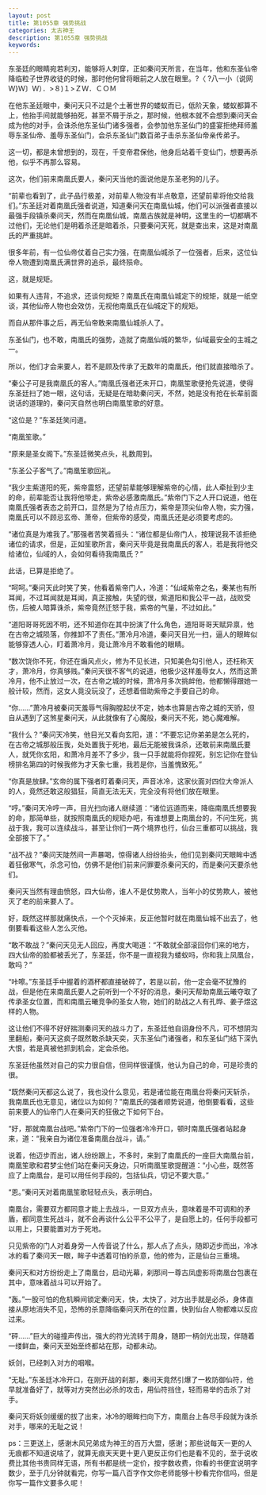 ```yaml
---
layout: post
title: 第1055章 强势挑战
categories: 太古神王
description: 第1055章 强势挑战
keywords:
---
```


东圣廷的眼睛宛若利刃，能够将人刺穿，正如秦问天所言，在当年，他和东圣仙帝降临粒子世界收徒的时候，那时他何曾将眼前之人放在眼里。?〈 ?八一小（说网 Ｗ}Ｗ〕Ｗ）．>８)１>ＺＷ．ＣＯＭ

在他东圣廷眼中，秦问天只不过是个土著世界的蝼蚁而已，低阶天象，蝼蚁都算不上，他抬手间就能够拍死，甚至不屑于杀之，那时候，他根本就不会想到秦问天会成为他的对手，会诛杀他东圣仙门诸多强者，会参加他东圣仙门的盛宴拒绝拜师羞辱东圣仙帝、羞辱东圣仙门，会杀东圣仙门数百弟子击杀东圣仙帝亲传弟子。

这一切，都是未曾想到的，现在，千变帝君保他，他身后站着千变仙门，想要再杀他，似乎不再那么容易。

这次，他们前来南凰氏要人，秦问天当他的面说他是东圣老狗的儿子。

“前辈也看到了，此子品行极差，对前辈人物没有半点敬意，还望前辈将他交给我们。”东圣廷对着南凰氏强者说道，知道秦问天在南凰仙城，他们可以派强者直接以最强手段镇杀秦问天，然而在南凰仙城，南凰古族就是神明，这里生的一切都瞒不过他们，无论他们是明着杀还是暗着杀，只要秦问天死，就是查出来，这是对南凰氏的严重挑衅。

很多年前，有一位仙帝仗着自己实力强，在南凰仙城杀了一位强者，后来，这位仙帝人物遭到南凰氏满世界的追杀，最终殒命。

这，就是规矩。

如果有人违背，不追求，还谈何规矩？南凰氏在南凰仙城定下的规矩，就是一纸空谈，其他仙帝人物也会效仿，无视他南凰氏在仙城定下的规矩。

而自从那件事之后，再无仙帝敢来南凰仙城杀人了。

东圣仙门，也不敢，南凰氏的强势，造就了南凰仙城的繁华，仙域最安全的主城之一。

所以，他们才会来要人，若不是顾及传承了无数年的南凰氏，他们就直接暗杀了。

“秦公子可是我南凰氏的客人。”南凰氏强者还未开口，南凰笙歌便抢先说道，使得东圣廷扫了她一眼，这句话，无疑是在暗助秦问天，不然，她是没有抢在长辈前面说话的道理的，秦问天自然也明白南凰笙歌的好意。

“这位是？”东圣廷笑问道。

“南凰笙歌。”

“原来是圣女阁下。”东圣廷微笑点头，礼数周到。

“东圣公子客气了。”南凰笙歌回礼。

“我少主紫道阳的死，紫帝震怒，还望前辈能够理解紫帝的心情，此人牵扯到少主的命，前辈能否让我将他带走，紫帝必感激南凰氏。”紫帝门下之人开口说道，他在南凰氏强者表态之前开口，显然是为了给点压力，紫帝是顶尖仙帝人物，实力强，南凰氏可以不顾忌玄帝、萧帝，但紫帝的感受，南凰氏还是必须要考虑的。

“诸位真是为难我了。”那强者苦笑着摇头：“诸位都是仙帝门人，按理说我不该拒绝诸位的请求，但是，正如笙歌所言，秦问天毕竟是我南凰氏的客人，若是我将他交给诸位，仙域的人，会如何看待我南凰氏？”

此话，已算是拒绝了。

“呵呵。”秦问天此时笑了笑，他看着紫帝门人，冷道：“仙域紫帝之名，秦某也有所耳闻，不过耳闻就是耳闻，真正接触，失望的很，紫道阳和我公平一战，战败受伤，后被人暗算诛杀，紫帝竟然迁怒于我，紫帝的气量，不过如此。”

“道阳哥哥死因不明，还不知道你在其中扮演了什么角色，道阳哥哥天赋异禀，他在古帝之城陨落，你推卸不了责任。”萧冷月冷道，秦问天目光一扫，逼人的眼眸似能够穿透人心，盯着萧冷月，竟让萧冷月不敢看他的眼睛。

“数次饶你不死，你还在煽风点火，修为不见长进，只知美色勾引他人，还枉称天才，萧冷月，你真够贱。”秦问天很不客气的说道，他极少这样羞辱女人，然而这萧冷月，他不止放过一次，在古帝之城的时候，萧冷月多次挑衅他，他都懒得跟她一般计较，然而，这女人竟没玩没了，还想着借助紫帝之手要自己的命。

“你……”萧冷月被秦问天羞辱气得胸膛起伏不定，她本也算是古帝之城的天骄，但自从遇到了这煞星秦问天，从此就像有了心魔般，秦问天不死，她心魔难解。

“我什么？”秦问天冷笑，他目光又看向玄阳，道：“不要忘记你弟弟是怎么死的，在古帝之城那般压我，处处置我于死地，最后无能被我诛杀，还敢前来南凰氏要人，就凭你玄阳，和萧冷月差不了多少，我一只手就能将你捏死，别忘记你在登仙榜排名第四的时候我修为才天象七重，我若是你，当羞愧致死。”

“你真是放肆。”玄帝的属下强者盯着秦问天，声音冰冷，这家伙面对四位大帝派人的人，竟然还敢这般猖狂，简直无法无天，完全没有将他们放在眼里。

“哼。”秦问天冷哼一声，目光扫向诸人继续道：“诸位远道而来，降临南凰氏想要我的命，那简单些，就按照南凰氏的规矩办吧，有谁想要上南凰台的，不问生死，挑战于我，我可以连续战斗，甚至让你们一两个境界也行，仙台三重都可以挑战，我全部接下了。”

“战不战？”秦问天陡然间一声暴喝，惊得诸人纷纷抬头，他们见到秦问天眼眸中透着狂傲寒气，杀念可怕，仿佛不是他们前来问罪要杀秦问天的，而是秦问天要杀他们。

秦问天当然有理由愤怒，四大仙帝，谁人不是仗势欺人，当年小的仗势欺人，被他灭了老的前来要人了。

好，既然这样那就痛快点，一个个灭掉来，反正他暂时就在南凰仙城不出去了，他倒要看看这些人怎么灭他。

“敢不敢战？”秦问天见无人回应，再度大喝道：“不敢就全部滚回你们来的地方，四大仙帝的脸都被丢光了，东圣廷，你不是一直视我为蝼蚁吗，你和我上凤凰台，敢吗？”

“咔嚓。”东圣廷手中握着的酒杯都直接破碎了，若是以前，他一定会毫不犹豫的战，但是他在来南凰氏要人之前听到一个不好的消息，秦问天帮助南凰云曦夺取了传承圣女位置，而和南凰云曦竞争的圣女人物，她们的助战之人有孔晔、姜子煜这样的人物。

这让他们不得不好好揣测秦问天的战斗力了，东圣廷他自诩身份不凡，可不想阴沟里翻船，秦问天这疯子既然敢杀缺天奕，灭东圣仙门诸强者，和东圣仙门结下深仇大恨，若是真被他抓到机会，定会杀他。

东圣廷他虽然对自己的实力很自信，但同样很谨慎，他认为自己的命，可是珍贵的很。

“既然秦问天都这么说了，我也没什么意见，若是诸位能在南凰台将秦问天斩杀，我南凰氏也无意见，诸位以为如何？”南凰氏的强者顺势说道，他倒要看看，这些前来要人的仙帝门人在秦问天的狂傲之下如何下台。

“好，那就南凰台战吧。”紫帝门下的一位强者冷冷开口，顿时南凰氏强者站起身来，道：“我亲自为诸位准备南凰台战斗，请。”

说着，他迈步而出，诸人纷纷跟上，不多时，来到了南凰氏的一座巨大南凰台前，南凰笙歌和君梦尘他们站在秦问天身边，只听南凰笙歌提醒道：“小心些，既然答应了上南凰台，是可以用任何手段的，包括仙兵，切记不要大意。”

“恩。”秦问天对着南凰笙歌轻轻点头，表示明白。

南凰台，需要双方都同意才能上去战斗，一旦双方点头，意味着是不可调和的矛盾，都同意生死战斗，就不会再谈什么公平不公平了，是自愿上的，任何手段都可以用上，只要能置对方于死地。

只见紫帝的门人对着身旁一人传音说了什么，那人点了点头，随即迈步而出，冷冰冰的看了秦问天一眼，眸子中透着可怕的杀意，他的修为，正是仙台三重境。

秦问天和对方纷纷走上了南凰台，启动光幕，刹那间一尊古凤虚影将南凰台包裹在其中，意味着战斗可以开始了。

“轰。”一股可怕的危机瞬间锁定秦问天，快，太快了，对方出手就是必杀，身体直接从原地消失不见，恐怖的杀意降临秦问天所在的位置，快到仙台人物都难以反应过来。

“砰……”巨大的碰撞声传出，强大的符光流转于周身，随即一柄剑光出现，伴随着一缕鲜血，秦问天至始至终都站在那，动都未动。

妖剑，已经刺入对方的咽喉。

“无耻。”东圣廷冰冷开口，在刚开战的刹那，秦问天竟然引爆了一枚防御仙符，他早就准备好了，就等对方突然出必杀的攻击，用仙符挡住，轻而易举的击杀了对手。

秦问天将妖剑缓缓的拔了出来，冰冷的眼眸扫向下方，南凰台上各尽手段就为诛杀对手，哪来的无耻之说！

ps：三更送上，感谢木风兄弟成为神王的百万大盟，感谢；那些说每天一更的人无痕都不知道说啥了，就算无痕天天更十更八更反正你们也是看不见的，至于说收费比其他书贵同样无语，所有书都是统一定价，按字数收费，你看的书便宜说明字数少，至于几分钟就看完，你写一篇八百字作文你老师能够十秒看完你信吗，但是你写一篇作文要多久呢！
